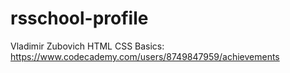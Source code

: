 # rsschool-profile
Vladimir Zubovich 
HTML CSS Basics: https://www.codecademy.com/users/8749847959/achievements